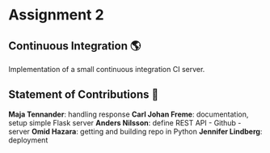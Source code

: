 # Assignment 2

## Continuous Integration :earth_americas:

Implementation of a small continuous integration CI server.

## Statement of Contributions :thought_balloon:

**Maja Tennander**: handling response
**Carl Johan Freme**: documentation, setup simple Flask server
**Anders Nilsson**: define REST API - Github - server
**Omid Hazara**: getting and building repo in Python
**Jennifer Lindberg**: deployment
